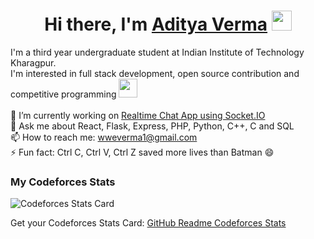<h1 align="center">
  Hi there, I'm <a href="https://wweverma1.github.io/" target="_blank">Aditya Verma</a>
  <img src="https://github.com/blackcater/blackcater/raw/main/images/Hi.gif" height="32" />
</h1>

I'm a third year undergraduate student at Indian Institute of Technology Kharagpur.<br />
I'm interested in full stack development, open source contribution and competitive programming <img src="https://media.giphy.com/media/WUlplcMpOCEmTGBtBW/giphy.gif" width="30">
<br />
<br />
🔭 I’m currently working on [Realtime Chat App using Socket.IO](https://github.com/wweverma1/socketio-chat)
<br />
💬 Ask me about React, Flask, Express, PHP, Python, C++, C and SQL
<br />
📫 How to reach me: wweverma1@gmail.com
<br />
⚡ Fun fact: Ctrl C, Ctrl V, Ctrl Z saved more lives than Batman :smile:
<br />
### My Codeforces Stats

![Codeforces Stats Card](https://codeforces-stats-api.herokuapp.com/stats?username=wweverma1&theme=1)

Get your Codeforces Stats Card: [GitHub Readme Codeforces Stats](https://github.com/wweverma1/github-readme-codeforces-stats)
<!--
**wweverma1/wweverma1** is a ✨ _special_ ✨ repository because its `README.md` (this file) appears on your GitHub profile.
-->
